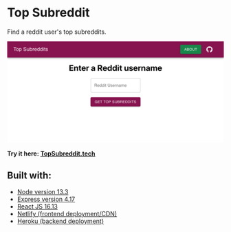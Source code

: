 # Top Subreddit

Find a reddit user's top subreddits.

<div align="center">
<img src="./readme_assets/topsubreddit.png">
</div>

**Try it here: [TopSubreddit.tech](http://topsubreddit.tech)**

## Built with:

- [Node version 13.3](https://nodejs.org/en/)
- [Express version 4.17](https://expressjs.com/)
- [React JS 16.13](https://reactjs.org/)
- [Netlify (frontend deployment/CDN)](https://netlify.com)
- [Heroku (backend deployment)](https://www.heroku.com/)
